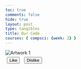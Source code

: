 ```yaml
---
toc: true
comments: false
hide: true
layout: post
type: tangibles
title: Our Code
courses: { compsci: {week: 2} }
---
```

<!DOCTYPE html>
<html lang="en">
<head>
  <meta charset="UTF-8">
  <title>Artwork Popularity</title>
  <style>
    /* CSS styles for the gallery */
    .gallery {
      display: grid;
      grid-template-columns: repeat(auto-fit, minmax(250px, 1fr));
      gap: 20px;
    }

    .art-piece {
      border: 1px solid #ccc;
      padding: 10px;
      text-align: center;
    }

    .art-piece img {
      max-width: 100%;
      height: auto;
    }

    .like-dislike-buttons button {
      margin: 5px;
    }
  </style>
</head>
<body>
  <div class="gallery">
    <!-- Art pieces dynamically generated -->
    <div class="art-piece" data-likes="120">
      <img src="artwork1.jpg" alt="Artwork 1">
      <div class="like-dislike-buttons">
        <button class="like-btn">Like</button>
        <button class="dislike-btn">Dislike</button>
      </div>
    </div>
    <!-- Repeat for other artworks -->
  </div>

  <script>
    function bubbleSortArtworks() {
      const gallery = document.querySelector('.gallery');
      const artPieces = Array.from(gallery.querySelectorAll('.art-piece'));

      artPieces.sort((a, b) => {
        const likesA = parseInt(a.getAttribute('data-likes'));
        const likesB = parseInt(b.getAttribute('data-likes'));
        return likesB - likesA;
      });

      artPieces.forEach(piece => gallery.appendChild(piece));
    }

    const likeButtons = document.querySelectorAll('.like-btn');
    const dislikeButtons = document.querySelectorAll('.dislike-btn');

    likeButtons.forEach((button) => {
      button.addEventListener('click', () => {
        const artPiece = button.closest('.art-piece');
        const likes = parseInt(artPiece.getAttribute('data-likes'));
        artPiece.setAttribute('data-likes', likes + 1);
        bubbleSortArtworks();
      });
    });

    dislikeButtons.forEach((button) => {
      button.addEventListener('click', () => {
        const artPiece = button.closest('.art-piece');
        const likes = parseInt(artPiece.getAttribute('data-likes'));
        artPiece.setAttribute('data-likes', likes - 1);
        bubbleSortArtworks();
      });
    });
  </script>
</body>
</html>
